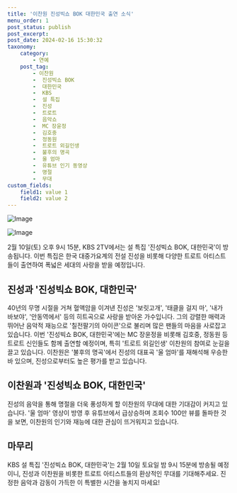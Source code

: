 ```yaml
---
title: '이찬원 진성빅쇼 BOK 대한민국 출연 소식'
menu_order: 1
post_status: publish
post_excerpt: 
post_date: 2024-02-16 15:30:32
taxonomy:
    category:
        - 연예
    post_tag:
        - 이찬원
        -  진성빅쇼 BOK
        -  대한민국
        -  KBS
        -  설 특집
        -  진성
        -  트로트
        -  음악쇼
        -  MC 장윤정
        -  김호중
        -  정동원
        -  트로트 외길인생
        -  불후의 명곡
        -  울 엄마
        -  유튜브 인기 동영상
        -  명절
        -  무대
custom_fields:
    field1: value 1
    field2: value 2
---
```


![Image](https://mimgnews.pstatic.net/image/311/2024/02/10/0001690337_001_20240210071401354.jpg?type=w540)

![Image](https://ssl.pstatic.net/mimgnews/image/311/2024/02/10/0001690337_002_20240210071401419.jpg?type=w540)

2월 10일(토) 오후 9시 15분, KBS 2TV에서는 설 특집 '진성빅쇼 BOK, 대한민국'이 방송됩니다. 이번 특집은 한국 대중가요계의 전설 진성을 비롯해 다양한 트로트 아티스트들이 출연하여 폭넓은 세대의 사랑을 받을 예정입니다.
## 진성과 '진성빅쇼 BOK, 대한민국'
40년의 무명 시절을 거쳐 혈액암을 이겨낸 진성은 '보릿고개', '태클을 걸지 마', '내가 바보야', '안동역에서' 등의 히트곡으로 사랑을 받아온 가수입니다. 그의 강렬한 매력과 뛰어난 음악적 재능으로 '칠전팔기의 아이콘'으로 불리며 많은 팬들의 마음을 사로잡고 있습니다.
이번 '진성빅쇼 BOK, 대한민국'에는 MC 장윤정을 비롯해 김호중, 정동원 등 트로트 신인들도 함께 출연할 예정이며, 특히 '트로트 외길인생' 이찬원의 참여로 눈길을 끌고 있습니다. 이찬원은 '불후의 명곡'에서 진성의 대표곡 '울 엄마'를 재해석해 우승한 바 있으며, 진성으로부터도 높은 평가를 받고 있습니다.
## 이찬원과 '진성빅쇼 BOK, 대한민국'
진성의 음악을 통해 명절을 더욱 풍성하게 할 이찬원의 무대에 대한 기대감이 커지고 있습니다. '울 엄마' 영상이 방영 후 유튜브에서 급상승하며 조회수 100만 뷰를 돌파한 것을 보면, 이찬원의 인기와 재능에 대한 관심이 뜨거워지고 있습니다.
## 마무리
KBS 설 특집 '진성빅쇼 BOK, 대한민국'는 2월 10일 토요일 밤 9시 15분에 방송될 예정이니, 진성과 이찬원을 비롯한 트로트 아티스트들의 환상적인 무대를 기대해주세요. 진정한 음악과 감동이 가득한 이 특별한 시간을 놓치지 마세요!
